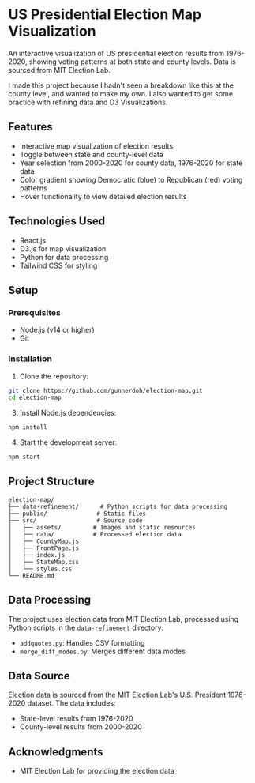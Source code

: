# US Presidential Election Map Visualization

An interactive visualization of US presidential election results from 1976-2020, showing voting patterns at both state and county levels. Data is sourced from MIT Election Lab.

I made this project because I hadn't seen a breakdown like this at the county level, and wanted to make my own. I also wanted to get some practice with refining data and D3 Visualizations. 

## Features

- Interactive map visualization of election results
- Toggle between state and county-level data
- Year selection from 2000-2020 for county data, 1976-2020 for state data
- Color gradient showing Democratic (blue) to Republican (red) voting patterns
- Hover functionality to view detailed election results

## Technologies Used

- React.js
- D3.js for map visualization
- Python for data processing
- Tailwind CSS for styling

## Setup

### Prerequisites
- Node.js (v14 or higher)
- Git

### Installation

1. Clone the repository:
```bash
git clone https://github.com/gunnerdoh/election-map.git
cd election-map
```

3. Install Node.js dependencies:
```bash
npm install
```

4. Start the development server:
```bash
npm start
```

## Project Structure

```
election-map/
├── data-refinement/      # Python scripts for data processing
├── public/              # Static files
├── src/                 # Source code
│   ├── assets/         # Images and static resources
│   ├── data/           # Processed election data
│   ├── CountyMap.js   
│   ├── FrontPage.js
│   ├── index.js        
│   ├── StateMap.css    
│   └── styles.css
└── README.md
```

## Data Processing

The project uses election data from MIT Election Lab, processed using Python scripts in the `data-refinement` directory:
- `addquotes.py`: Handles CSV formatting
- `merge_diff_modes.py`: Merges different data modes

## Data Source

Election data is sourced from the MIT Election Lab's U.S. President 1976–2020 dataset. The data includes:
- State-level results from 1976-2020
- County-level results from 2000-2020

## Acknowledgments

- MIT Election Lab for providing the election data